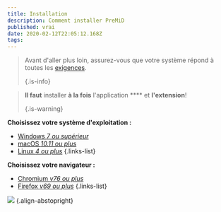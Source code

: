 ```yaml
---
title: Installation
description: Comment installer PreMiD
published: vrai
date: 2020-02-12T22:05:12.168Z
tags:
---
```


> Avant d'aller plus loin, assurez-vous que votre système répond à toutes les [exigences](/install/requirements). 
> 
> {.is-info}

> **Il faut** installer **à la fois** l'application **** et **l'extension**! 
> 
> {.is-warning}

**Choisissez votre système d'exploitation :**
- [Windows *7 ou supérieur*](/install/windows)
- [macOS *10.11 ou plus*](/install/macos)
- [Linux *4 ou plus*](/install/linux)
{.links-list}

**Choisissez votre navigateur :**
- [Chromium *v76 ou plus*](/install/chromium)
- [Firefox *v69 ou plus*](/install/firefox)
{.links-list}

![](https://a.icons8.com/ajlQdsfa/FZhYWV/svg.svg) {.align-abstopright}